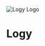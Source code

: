 ![Logy Logo](https://user-images.githubusercontent.com/5354910/223832463-ed73a30a-7edf-4d09-886e-945ea9157b1c.png)

# Logy
